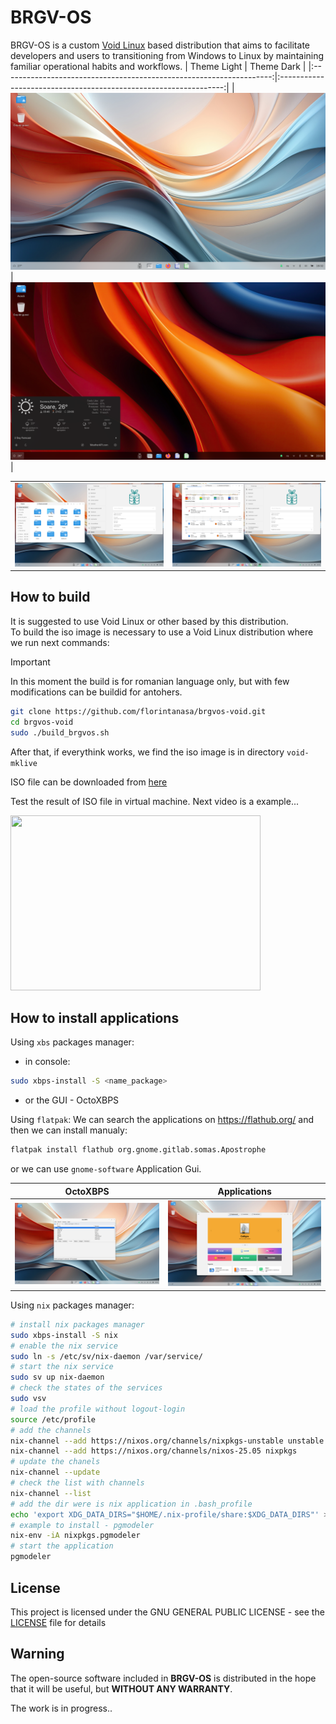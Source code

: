 # BRGV-OS

BRGV-OS is a custom [Void Linux](https://voidlinux.org/) based distribution that aims to facilitate developers and users to transitioning from Windows to Linux by maintaining familiar operational habits and workflows.
|                     Theme Light                                     |                         Theme Dark                               |
|:-------------------------------------------------------------------:|:----------------------------------------------------------------:|
|![BRGV-OS Light](./screenshots/screeshot_1.png "BRGV-OS Light Theme")|![BRGV-OS Dark](./screenshots/screenshot_1_dark.png "BRGV-OS Dark Theme")|

|                                                        |                                                        |
|:------------------------------------------------------:|:------------------------------------------------------:|
|![BRGV-OS 1](./screenshots/screenshot_2.png "BRGV-OS 1")|![BRGV-OS 2](./screenshots/screenshot_3.png "BRGV-OS 2")|

## How to build

It is suggested to use Void Linux or other based by this distribution.  
To build the iso image is necessary to use a Void Linux distribution where we run next commands:  

> [!IMPORTANT]  
> In this moment the build is for romanian language only, but with few modifications can be buildid for antohers.

```bash
git clone https://github.com/florintanasa/brgvos-void.git
cd brgvos-void
sudo ./build_brgvos.sh
```  

After that, if everythink works, we find the iso image is in directory `void-mklive`

ISO file can be downloaded from [here](https://sourceforge.net/projects/brgv-os/files/brgv-os-2025/) 

Test the result of ISO file in virtual machine.
Next video is a example...  

[<img src="https://img.youtube.com/vi/QVdH_dGIyOQ/maxresdefault.jpg" width="400" height="280"
/>](https://www.youtube.com/embed/QVdH_dGIyOQ)

## How to install applications

Using `xbs` packages manager:

* in console:

```bash
sudo xbps-install -S <name_package>
```

* or the GUI - OctoXBPS

Using `flatpak`:
We can search the applications on https://flathub.org/ and then we can install manualy:

```bash
flatpak install flathub org.gnome.gitlab.somas.Apostrophe
```

or we can use `gnome-software` Application Gui.

|                        OctoXBPS                             |                        Applications                           |
|:-----------------------------------------------------------:|:-------------------------------------------------------------:|
|![octoXBPS](./screenshots/screenshot_octoxbps.png "octoXBPS")|![Aplications](./screenshots/screenshot_app.png "Applications")|


Using `nix` packages manager:
```bash
# install nix packages manager
sudo xbps-install -S nix
# enable the nix service
sudo ln -s /etc/sv/nix-daemon /var/service/
# start the nix service
sudo sv up nix-daemon
# check the states of the services
sudo vsv
# load the profile without logout-login
source /etc/profile
# add the channels
nix-channel --add https://nixos.org/channels/nixpkgs-unstable unstable
nix-channel --add https://nixos.org/channels/nixos-25.05 nixpkgs
# update the chanels
nix-channel --update
# check the list with channels 
nix-channel --list
# add the dir were is nix application in .bash_profile
echo 'export XDG_DATA_DIRS="$HOME/.nix-profile/share:$XDG_DATA_DIRS"' >> ~/.bash_profile
# example to install - pgmodeler
nix-env -iA nixpkgs.pgmodeler
# start the application
pgmodeler
```



## License

This project is licensed under the GNU GENERAL PUBLIC LICENSE - see the [LICENSE](LICENSE) file for details

## Warning 

The open-source software included in **BRGV-OS** is distributed in the hope that it will be useful, but **WITHOUT ANY WARRANTY**.

The work is in progress..

<!-- https://github.com/scopatz/nanorc -->
